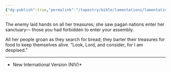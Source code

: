 ```yaml
---
{"dg-publish":true,"permalink":"/tapestry/bible/lamentations/lamentation-1-10-11/","title":"Lamentation 1:10–11","hide":true,"tags":["bible-verse","bible-verse"],"dgHomeLink":true,"dgShowLocalGraph":true,"dgEnableSearch":true}
---
```


The enemy laid hands on all her treasures;
she saw pagan nations enter her sanctuary—
those you had forbidden to enter your assembly.

All her people groan as they search for bread;
they barter their treasures for food to keep themselves alive.
“Look, Lord, and consider, for I am despised.”

---
* New International Version (NIV)*